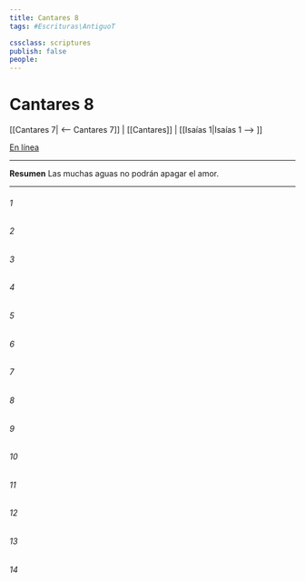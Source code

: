 ```yaml
---
title: Cantares 8
tags: #Escrituras\AntiguoT

cssclass: scriptures
publish: false
people:
---
```


# Cantares 8
[[Cantares 7| <-- Cantares 7]] | [[Cantares]] | [[Isaías 1|Isaías 1 --> ]]

[En línea](https://churchofjesuschrist.org/study/scriptures/ot/song/8?lang=spa)

---
__Resumen__
Las muchas aguas no podrán apagar el amor.

---
###### 1 


###### 2 


###### 3 


###### 4 


###### 5 


###### 6 


###### 7 


###### 8 


###### 9 


###### 10 


###### 11 


###### 12 


###### 13 


###### 14 


